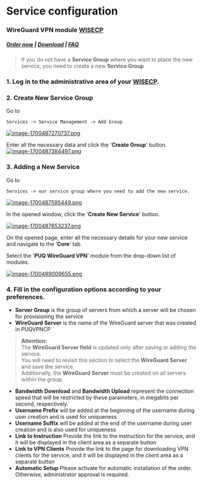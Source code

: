 # Service configuration

### WireGuard VPN module **[WISECP](https://puqcloud.com/link.php?id=78)** 

##### [Order now](https://puqcloud.com/index.php?rp=/store/wisecp-module-wireguard-vpn) | [Download](https://download.puqcloud.com/WISECP/Product/PUQ_WISECP-WireGuard-VPN/) | [FAQ](https://faq.puqcloud.com/)

>If you do not have a **Service Group** where you want to place the new service, you need to create a new **Service Group**

### 1. Log in to the administrative area of your **[WISECP](https://puqcloud.com/link.php?id=78)**.

### 2. Create New Service Group

Go to

```
Services -> Service Management -> Add Group
```

[![image-1700487270737.png](https://doc.puq.info/uploads/images/gallery/2023-11/scaled-1680-/image-1700487270737.png)](https://doc.puq.info/uploads/images/gallery/2023-11/image-1700487270737.png)

Enter all the necessary data and click the '**Create Group**' button.  
[![image-1700487384497.png](https://doc.puq.info/uploads/images/gallery/2023-11/scaled-1680-/image-1700487384497.png)](https://doc.puq.info/uploads/images/gallery/2023-11/image-1700487384497.png)

### 3. Adding a New Service  
  
Go to

```
Services -> our service group where you need to add the new service.
```

[![image-1700487595449.png](https://doc.puq.info/uploads/images/gallery/2023-11/scaled-1680-/image-1700487595449.png)](https://doc.puq.info/uploads/images/gallery/2023-11/image-1700487595449.png)

In the opened window, click the '**Create New Service**' button.

[![image-1700487653237.png](https://doc.puq.info/uploads/images/gallery/2023-11/scaled-1680-/image-1700487653237.png)](https://doc.puq.info/uploads/images/gallery/2023-11/image-1700487653237.png)

On the opened page, enter all the necessary details for your new service and navigate to the '**Core**' tab.  
  
Select the '**PUQ WireGuard VPN**' module from the drop-down list of modules.

[![image-1700489009655.png](https://doc.puq.info/uploads/images/gallery/2023-11/scaled-1680-/image-1700489009655.png)](https://doc.puq.info/uploads/images/gallery/2023-11/image-1700489009655.png)

### 4. Fill in the configuration options according to your preferences.

- **Server Group** is the group of servers from which a server will be chosen for provisioning the service
- **WireGuard Server** is the name of the WireGuard server that was created in PUQVPNCP

>**Attention:**   
>The **WireGuard Server field** is updated only after saving or adding the service.   
>You will need to revisit this section to select the **WireGuard Server** and save the service.   
>Additionally, the **WireGuard Server** must be created on all servers within the group.

- **Bandwidth Download** and **Bandwidth Upload** represent the connection speed that will be restricted by these parameters, in megabits per second, respectively.
- **Username Prefix** will be added at the beginning of the username during user creation and is used for uniqueness
- **Username Suffix** will be added at the end of the username during user creation and is also used for uniqueness
- **Link to Instruction** Provide the link to the instruction for the service, and it will be displayed in the client area as a separate button
- **Link to VPN Clients** Provide the link to the page for downloading VPN clients for the service, and it will be displayed in the client area as a separate button
- **Automatic Setup** Please activate for automatic installation of the order. Otherwise, administrator approval is required.

